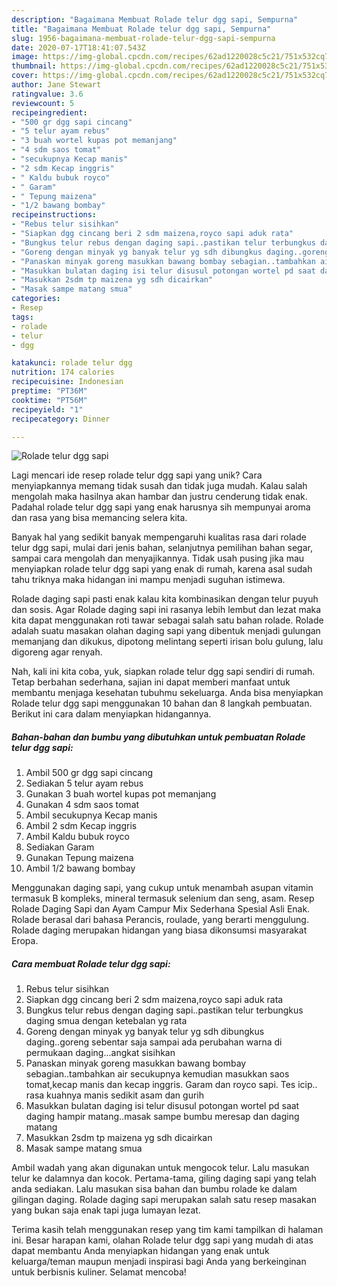 ```yaml
---
description: "Bagaimana Membuat Rolade telur dgg sapi, Sempurna"
title: "Bagaimana Membuat Rolade telur dgg sapi, Sempurna"
slug: 1956-bagaimana-membuat-rolade-telur-dgg-sapi-sempurna
date: 2020-07-17T18:41:07.543Z
image: https://img-global.cpcdn.com/recipes/62ad1220028c5c21/751x532cq70/rolade-telur-dgg-sapi-foto-resep-utama.jpg
thumbnail: https://img-global.cpcdn.com/recipes/62ad1220028c5c21/751x532cq70/rolade-telur-dgg-sapi-foto-resep-utama.jpg
cover: https://img-global.cpcdn.com/recipes/62ad1220028c5c21/751x532cq70/rolade-telur-dgg-sapi-foto-resep-utama.jpg
author: Jane Stewart
ratingvalue: 3.6
reviewcount: 5
recipeingredient:
- "500 gr dgg sapi cincang"
- "5 telur ayam rebus"
- "3 buah wortel kupas pot memanjang"
- "4 sdm saos tomat"
- "secukupnya Kecap manis"
- "2 sdm Kecap inggris"
- " Kaldu bubuk royco"
- " Garam"
- " Tepung maizena"
- "1/2 bawang bombay"
recipeinstructions:
- "Rebus telur sisihkan"
- "Siapkan dgg cincang beri 2 sdm maizena,royco sapi aduk rata"
- "Bungkus telur rebus dengan daging sapi..pastikan telur terbungkus daging smua dengan ketebalan yg rata"
- "Goreng dengan minyak yg banyak telur yg sdh dibungkus daging..goreng sebentar saja sampai ada perubahan warna di permukaan daging...angkat sisihkan"
- "Panaskan minyak goreng masukkan bawang bombay sebagian..tambahkan air secukupnya kemudian masukkan saos tomat,kecap manis dan kecap inggris. Garam dan royco sapi. Tes icip.. rasa kuahnya manis sedikit asam dan gurih"
- "Masukkan bulatan daging isi telur disusul potongan wortel pd saat daging hampir matang..masak sampe bumbu meresap dan daging matang"
- "Masukkan 2sdm tp maizena yg sdh dicairkan"
- "Masak sampe matang smua"
categories:
- Resep
tags:
- rolade
- telur
- dgg

katakunci: rolade telur dgg 
nutrition: 174 calories
recipecuisine: Indonesian
preptime: "PT36M"
cooktime: "PT56M"
recipeyield: "1"
recipecategory: Dinner

---
```



![Rolade telur dgg sapi](https://img-global.cpcdn.com/recipes/62ad1220028c5c21/751x532cq70/rolade-telur-dgg-sapi-foto-resep-utama.jpg)

Lagi mencari ide resep rolade telur dgg sapi yang unik? Cara menyiapkannya memang tidak susah dan tidak juga mudah. Kalau salah mengolah maka hasilnya akan hambar dan justru cenderung tidak enak. Padahal rolade telur dgg sapi yang enak harusnya sih mempunyai aroma dan rasa yang bisa memancing selera kita.

Banyak hal yang sedikit banyak mempengaruhi kualitas rasa dari rolade telur dgg sapi, mulai dari jenis bahan, selanjutnya pemilihan bahan segar, sampai cara mengolah dan menyajikannya. Tidak usah pusing jika mau menyiapkan rolade telur dgg sapi yang enak di rumah, karena asal sudah tahu triknya maka hidangan ini mampu menjadi suguhan istimewa.

Rolade daging sapi pasti enak kalau kita kombinasikan dengan telur puyuh dan sosis. Agar Rolade daging sapi ini rasanya lebih lembut dan lezat maka kita dapat menggunakan roti tawar sebagai salah satu bahan rolade. Rolade adalah suatu masakan olahan daging sapi yang dibentuk menjadi gulungan memanjang dan dikukus, dipotong melintang seperti irisan bolu gulung, lalu digoreng agar renyah.


Nah, kali ini kita coba, yuk, siapkan rolade telur dgg sapi sendiri di rumah. Tetap berbahan sederhana, sajian ini dapat memberi manfaat untuk membantu menjaga kesehatan tubuhmu sekeluarga. Anda bisa menyiapkan Rolade telur dgg sapi menggunakan 10 bahan dan 8 langkah pembuatan. Berikut ini cara dalam menyiapkan hidangannya.

<!--inarticleads1-->

##### Bahan-bahan dan bumbu yang dibutuhkan untuk pembuatan Rolade telur dgg sapi:

1. Ambil 500 gr dgg sapi cincang
1. Sediakan 5 telur ayam rebus
1. Gunakan 3 buah wortel kupas pot memanjang
1. Gunakan 4 sdm saos tomat
1. Ambil secukupnya Kecap manis
1. Ambil 2 sdm Kecap inggris
1. Ambil  Kaldu bubuk royco
1. Sediakan  Garam
1. Gunakan  Tepung maizena
1. Ambil 1/2 bawang bombay


Menggunakan daging sapi, yang cukup untuk menambah asupan vitamin termasuk B kompleks, mineral termasuk selenium dan seng, asam. Resep Rolade Daging Sapi dan Ayam Campur Mix Sederhana Spesial Asli Enak. Rolade berasal dari bahasa Perancis, roulade, yang berarti menggulung. Rolade daging merupakan hidangan yang biasa dikonsumsi masyarakat Eropa. 

<!--inarticleads2-->

##### Cara membuat Rolade telur dgg sapi:

1. Rebus telur sisihkan
1. Siapkan dgg cincang beri 2 sdm maizena,royco sapi aduk rata
1. Bungkus telur rebus dengan daging sapi..pastikan telur terbungkus daging smua dengan ketebalan yg rata
1. Goreng dengan minyak yg banyak telur yg sdh dibungkus daging..goreng sebentar saja sampai ada perubahan warna di permukaan daging...angkat sisihkan
1. Panaskan minyak goreng masukkan bawang bombay sebagian..tambahkan air secukupnya kemudian masukkan saos tomat,kecap manis dan kecap inggris. Garam dan royco sapi. Tes icip.. rasa kuahnya manis sedikit asam dan gurih
1. Masukkan bulatan daging isi telur disusul potongan wortel pd saat daging hampir matang..masak sampe bumbu meresap dan daging matang
1. Masukkan 2sdm tp maizena yg sdh dicairkan
1. Masak sampe matang smua


Ambil wadah yang akan digunakan untuk mengocok telur. Lalu masukan telur ke dalamnya dan kocok. Pertama-tama, giling daging sapi yang telah anda sediakan. Lalu masukan sisa bahan dan bumbu rolade ke dalam gilingan daging. Rolade daging sapi merupakan salah satu resep masakan yang bukan saja enak tapi juga lumayan lezat. 

Terima kasih telah menggunakan resep yang tim kami tampilkan di halaman ini. Besar harapan kami, olahan Rolade telur dgg sapi yang mudah di atas dapat membantu Anda menyiapkan hidangan yang enak untuk keluarga/teman maupun menjadi inspirasi bagi Anda yang berkeinginan untuk berbisnis kuliner. Selamat mencoba!
